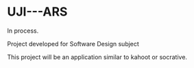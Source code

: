 # UJI---ARS

In process.

Project developed for Software Design subject

This project will be an application similar to kahoot or socrative.
